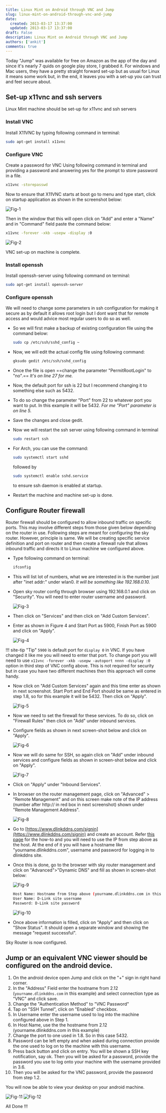 ```yaml
---
title: Linux Mint on Android through VNC and Jump
slug: linux-mint-on-android-through-vnc-and-jump
date: 
  created: 2013-03-17 13:37:00
  updated: 2013-03-17 13:37:00
draft: False
description: Linux Mint on Android through VNC and Jump
authors: ['ankit']
comments: true
---
```


Today "Jump" was available for free on Amazon as the app of the day and since it's nearly 7 quids on google play store, I grabbed it. For windows and Mac users, they have a pretty straight forward set-up but as usual for Linux it means some work but, in the end, it leaves you with a set-up you can trust and feel secure about. 

<!-- more -->

## Set-up x11vnc and ssh servers

Linux Mint machine should be set-up for x11vnc and ssh servers

### Install VNC 

Install X11VNC by typing following command in terminal:

```bash
sudo apt-get install x11vnc
```

### Configure VNC

Create a password for VNC Using following command in terminal and providing a password and answering yes for the prompt to store password in a file.

```bash
x11vnc -storepasswd
```

Now to ensure that X11VNC starts at boot go to menu and type start, click on startup application as shown in the screenshot below:

![Fig-1](../assets/images/2016/07/20130317_Fig_1.png)

Then in the window that this will open click on "Add" and enter a "Name" and in "Command" field paste the command below: 

```bash
x11vnc -forever -xkb -usepw -display :0
```

![Fig-2](../assets/images/2016/07/20130317_Fig_2.png)<br>

VNC set-up on machine is complete.

### Install openssh

Install openssh-server using following command on terminal:

```bash
sudo apt-get install openssh-server
```

### Configure openssh

We will need to change some parameters in ssh configuration for making it secure as by default it allows root login but I dont want that for remote access and would advice most regular users to do so as well. 

* So we will first make a backup of existing configuration file using the command below:
    ```bash
    sudo cp /etc/ssh/sshd_config ~
    ```

* Now, we will edit the actual config file using following command:
    ```bash
    gksudo gedit /etc/ssh/sshd_config
    ```

* Once the file is open ==change the parameter "PermitRootLogin" to "no".== *It's on line 27 for me.*

* Now, the default port for ssh is 22 but I recommend changing it to something else such as 5432. 
* To do so change the parameter "Port" from 22 to whatever port you want to put. In this example it will be 5432. *For me "Port" parameter is on line 5.*
* Save the changes and close gedit.

* Now we will restart the ssh server using following command in terminal
    ```bash
    sudo restart ssh
    ```

* For Arch, you can use the command:
    ```bash
    sudo systemctl start sshd
    ```
    followed by
    ```bash
    sudo systemctl enable sshd.service
    ```
    to ensure ssh daemon is enabled at startup.

* Restart the machine and machine set-up is done.

## Configure Router firewall

Router firewall should be configured to allow inbound traffic on specific ports. This may involve different steps from those given below depending on the router in use. Following steps are meant for configuring the sky router. However, principle is same. We will be creating specific service definition and port on router and then create a firewall rule that allows inbound traffic and directs it to Linux machine we configured above.

* Type following command on terminal:
    ```bash
    ifconfig
    ```

* This will list lot of numbers, what we are interested in is the number just after "inet addr:" under wlan0. *It will be something like 192.168.0.10.*

* Open sky router config through browser using 192.168.0.1 and click on "Security". You will need to enter router username and password.
    
    ![Fig-3](../assets/images/2016/07/20130317_Fig_3.png)

* Then click on "Services" and then click on "Add Custom Services".

* Enter as shown in Figure 4 and Start Port as 5900, Finish Port as 5900 and click on "Apply".
    
    ![Fig-4](../assets/images/2016/07/20130317_Fig_4.png)

!!! site-tip "Tip"
    `5900` is default port for `display 0` in VNC. If you have changed it like me you will need to enter that port. To change port you will need to use `x11vnc -forever -xkb -usepw -autoport nnnn -display :0` option in third step of VNC config above. This is not required for security but in case you have two different machines then this approach will come handy.

* Now click on "Add Custom Services" again and this time enter as shown in next screenshot. Start Port and End Port should be same as entered in step 1.8, so for this example it will be 5432. Then click on "Apply".
    
    ![Fig-5](../assets/images/2016/07/20130317_Fig_5.png)

* Now we need to set the firewall for these services. To do so, click on "Firewall Rules" then click on "Add" under inbound services.
* Configure fields as shown in next screen-shot below and click on "Apply".
    
    ![Fig-6](../assets/images/2016/07/20130317_Fig_6.png)

* Now we will do same for SSH, so again click on "Add" under inbound services and configure fields as shown in screen-shot below and click on "Apply".
    
    ![Fig-7](../assets/images/2016/07/20130317_Fig_7.png)

* Click on "Apply" under "Inbound Services".

* In browser on the router management page, click on "Advanced" &gt; "Remote Management" and on this screen make note of the IP address (number after http:// in red box in next screenshot) shown under "Remote Management Address".
    
    ![Fig-8](../assets/images/2016/07/20130317_Fig_8.png)

* Go to [https://www.dlinkddns.com/signin](https://www.dlinkddns.com/signin) and create an account. Refer [this page](http://www.dlinkddns.com/howto) for the how-to and you will need to use the IP from step above as the host. At the end of it you will have a hostname like "yourname.dlinkddns.com", username and password for logging in to dlinkddns site.

* Once this is done, go to the browser with sky router management and click on "Advanced"&gt;"Dynamic DNS" and fill as shown in screen-shot below:
    
    ![Fig-9](../assets/images/2016/07/20130317_Fig_9.png)<br>

    ```bash linenums="1"
    Host Name: Hostname from Step above (yourname.dlinkddns.com in this example)
    User Name: D-Link site username
    Password: D-Link site password
    ```

    ![Fig-10](../assets/images/2016/07/20130317_Fig_10.png)

* Once above information is filled, click on "Apply" and then click on "Show Status". It should open a separate window and showing the message "request successful".

Sky Router is now configured.

## Jump or an equivalent VNC viewer should be configured on the android device.

1. On the android device open Jump and click on the "+" sign in right hand corner.
2. In the "Address" Field enter the hostname from 2.12 (`yourname.dlinkddns.com` in this example) and select connection type as "VNC" and click save.
3. Change the "Authentication Method" to "VNC Password"
4. Tap on "SSH Tunnel", click on "Enabled" checkbox.
5. In Username enter the username used to log into the machine configured above in Step 1.
6. In Host Name, use the the hostname from 2.12 (yourname.dlinkddns.com in this example)
7. Change the port to one used in 1.8. So in this case 5432.
8. Password can be left empty and when asked during connection provide the one used to log on to the machine with this username.
9. Press back button and click on entry. You will be shown a SSH key notification, say ok. Then you will be asked for a password, provide the password you use to log onto your machine with the username provided in 3.6.
10. Then you will be asked for the VNC password, provide the password from step 1.2.

You will now be able to view your desktop on your android machine.

![Fig-11](../assets/images/2016/07/20130317_Fig_11.png)
![Fig-12](../assets/images/2016/07/20130317_Fig_12.png)

All Done !!!
